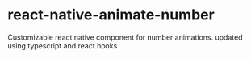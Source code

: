 # react-native-animate-number
Customizable react native component for number animations. updated using typescript and react hooks
